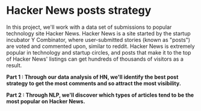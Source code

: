# Hacker News posts strategy
In this project, we'll work with a data set of submissions to popular technology site Hacker News.
Hacker News is a site started by the startup incubator Y Combinator, where user-submitted stories (known as "posts") are voted and commented upon, similar to reddit. Hacker News is extremely popular in technology and startup circles, and posts that make it to the top of Hacker News' listings can get hundreds of thousands of visitors as a result.

__Part 1 : Through our data analysis of HN, we'll identify the best post strategy to get the most comments and so attract the most visibility.__

__Part 2 : Through NLP, we'll discover which types of articles tend to be the most popular on Hacker News.__
